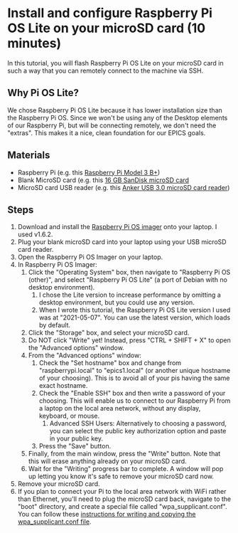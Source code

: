 # Install and configure Raspberry Pi OS Lite on your microSD card (10 minutes)
In this tutorial, you will flash Raspberry Pi OS Lite on your microSD card in such a way that you can remotely connect to the machine via SSH.

## Why Pi OS Lite?
We chose Raspberry Pi OS Lite because it has lower installation size than the Raspberry Pi OS. Since we won't be using any of the Desktop elements of our Raspberry Pi, but will be connecting remotely, we don't need the "extras". This makes it a nice, clean foundation for our EPICS goals.

## Materials
* Raspberry Pi (e.g. this [Raspberry Pi Model 3 B+](https://www.raspberrypi.com/products/raspberry-pi-3-model-b-plus/))
* Blank MicroSD card (e.g. this [16 GB SanDisk microSD card](https://www.amazon.com/SanDisk-Ultra-SDSQUNS-016G-GN3MN-UHS-I-microSDHC/dp/B074B4P7KD/ref=sr_1_4?dchild=1&keywords=micro+sd+card+16gb&qid=1634232331&s=electronics&sr=1-4)
* MicroSD card USB reader (e.g. this [Anker USB 3.0 microSD card reader](https://www.raspberrypi.com/software/))

## Steps
1. Download and install the [Raspberry Pi OS imager](https://www.raspberrypi.com/software/) onto your laptop. I used v1.6.2.
1. Plug your blank microSD card into your laptop using your USB microSD card reader.
1. Open the Raspberry Pi OS Imager on your laptop.
1. In Raspberry Pi OS Imager:
    1. Click the "Operating System" box, then navigate to "Raspberry Pi OS (other)", and select "Raspberry Pi OS Lite" (a port of Debian with no desktop environment).
        1. I chose the Lite version to increase performance by omitting a desktop environment, but you could use any version.
        1. When I wrote this tutorial, the Raspberry Pi OS Lite version I used was at "2021-05-07". You can use the latest version, which loads by default.
    1. Click the "Storage" box, and select your microSD card.
    1. Do NOT click "Write" yet! Instead, press "CTRL + SHIFT + X" to open the "Advanced options" window.
    1. From the "Advanced options" window:
        1. Check the "Set hostname" box and change from "raspberrypi.local" to "epics1.local" (or another unique hostname of your choosing). This is to avoid all of your pis having the same exact hostname.
        1. Check the "Enable SSH" box and then write a password of your choosing. This will enable us to connect to our Raspberry Pi from a laptop on the local area network, without any display, keyboard, or mouse.
            1. Advanced SSH Users: Alternatively to choosing a password, you can select the public key authorization option and paste in your public key.
        1. Press the "Save" button.
    1. Finally, from the main window, press the "Write" button. Note that this will erase anything already on your microSD card.
    1. Wait for the "Writing" progress bar to complete. A window will pop up letting you know it's safe to remove your microSD card now.
1. Remove your microSD card.
1. If you plan to connect your Pi to the local area network with WiFi rather than Ethernet, you'll need to plug the microSD card back, navigate to the "boot" directory, and create a special file called "wpa_supplicant.conf". You can follow these [instructions for writing and copying the wpa_supplicant.conf file](https://linuxhint.com/rasperberry_pi_wifi_wpa_supplicant/).
